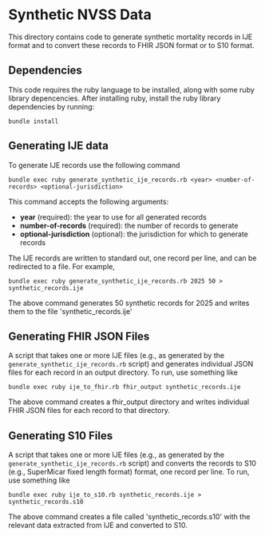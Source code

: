 # Synthetic NVSS Data

This directory contains code to generate synthetic mortality records in IJE format and to convert
these records to FHIR JSON format or to S10 format.

## Dependencies

This code requires the ruby language to be installed, along with some ruby library depencencies. After installing ruby, install the ruby library dependencies by running:

```
bundle install
```

## Generating IJE data

To generate IJE records use the following command

```
bundle exec ruby generate_synthetic_ije_records.rb <year> <number-of-records> <optional-jurisdiction>
```

This command accepts the following arguments:

* **year** (required): the year to use for all generated records
* **number-of-records** (required): the number of records to generate
* **optional-jurisdiction** (optional): the jurisdiction for which to generate records

The IJE records are written to standard out, one record per line, and can be redirected to a file. For example,

```
bundle exec ruby generate_synthetic_ije_records.rb 2025 50 > synthetic_records.ije
```

The above command generates 50 synthetic records for 2025 and writes them to the file 'synthetic_records.ije'

## Generating FHIR JSON Files

A script that takes one or more IJE files (e.g., as generated by the `generate_synthetic_ije_records.rb` script) and generates individual JSON files for each record in an output directory. To run, use something like

```
bundle exec ruby ije_to_fhir.rb fhir_output synthetic_records.ije
```

The above command creates a fhir_output directory and writes individual FHIR JSON files for each record to that directory.

## Generating S10 Files

A script that takes one or more IJE files (e.g., as generated by the `generate_synthetic_ije_records.rb` script) and converts the records to S10 (e.g., SuperMicar fixed length format) format, one record per line. To run, use something like

```
bundle exec ruby ije_to_s10.rb synthetic_records.ije > synthetic_records.s10
```

The above command creates a file called 'synthetic_records.s10' with the relevant data extracted from IJE and converted to S10.
